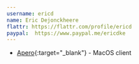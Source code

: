 ```yaml
---
username: ericd
name: Eric Dejonckheere
flattr: https://flattr.com/profile/ericd
paypal:  https://www.paypal.me/ericdke
---
```


* [Apero](){:target="_blank"} - MacOS client

